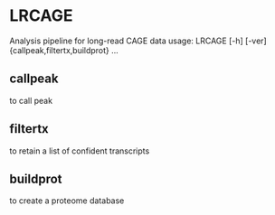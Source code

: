 # LRCAGE
Analysis pipeline for long-read CAGE data
usage: LRCAGE [-h] [-ver] {callpeak,filtertx,buildprot} ...


## callpeak
to call peak

## filtertx
to retain a list of confident transcripts

## buildprot
to create a proteome database

